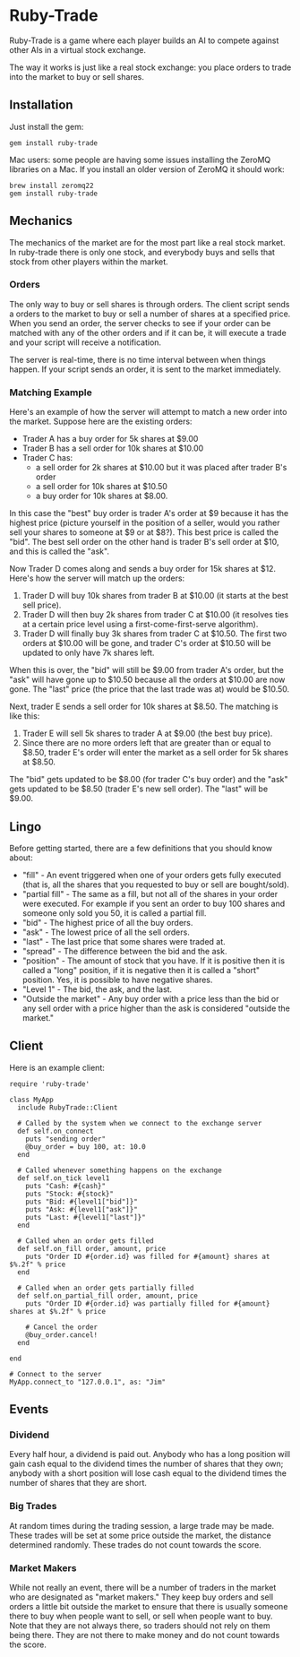 # Ruby-Trade

Ruby-Trade is a game where each player builds an AI to compete against other AIs 
in a virtual stock exchange.

The way it works is just like a real stock exchange: you place orders to trade
into the market to buy or sell shares.

## Installation

Just install the gem:

    gem install ruby-trade

Mac users: some people are having some issues installing the ZeroMQ libraries
on a Mac. If you install an older version of ZeroMQ it should work:

    brew install zeromq22
    gem install ruby-trade

## Mechanics

The mechanics of the market are for the most part like a real stock market. In
ruby-trade there is only one stock, and everybody buys and sells that stock from
other players within the market.

### Orders

The only way to buy or sell shares is through orders. The client script sends
a orders to the market to buy or sell a number of shares at a specified price.
When you send an order, the server checks to see if your order can be matched
with any of the other orders and if it can be, it will execute a trade and your
script will receive a notification.

The server is real-time, there is no time interval between when things happen.
If your script sends an order, it is sent to the market immediately.

### Matching Example

Here's an example of how the server will attempt to match a new order into the
market. Suppose here are the existing orders:

* Trader A has a buy order for 5k shares at $9.00
* Trader B has a sell order for 10k shares at $10.00
* Trader C has:
  * a sell order for 2k shares at $10.00 but it was placed after trader B's order
  * a sell order for 10k shares at $10.50
  * a buy order for 10k shares at $8.00.

In this case the "best" buy order is trader A's order at $9 because it has the
highest price (picture yourself in the position of a seller, would you rather
sell your shares to someone at $9 or at $8?). This best price is called the "bid".
The best sell order on the other hand is trader B's sell order at $10, and this
is called the "ask".

Now Trader D comes along and sends a buy order for 15k shares at $12. Here's how
the server will match up the orders:

1. Trader D will buy 10k shares from trader B at $10.00 (it starts at the best
   sell price).
2. Trader D will then buy 2k shares from trader C at $10.00 (it resolves ties at
   a certain price level using a first-come-first-serve algorithm).
3. Trader D will finally buy 3k shares from trader C at $10.50. The first two
   orders at $10.00 will be gone, and trader C's order at $10.50 will be updated
   to only have 7k shares left.

When this is over, the "bid" will still be $9.00 from trader A's order, but the
"ask" will have gone up to $10.50 because all the orders at $10.00 are now gone.
The "last" price (the price that the last trade was at) would be $10.50.

Next, trader E sends a sell order for 10k shares at $8.50. The matching is like
this:

1. Trader E will sell 5k shares to trader A at $9.00 (the best buy price).
2. Since there are no more orders left that are greater than or equal to $8.50,
   trader E's order will enter the market as a sell order for 5k shares at $8.50.

The "bid" gets updated to be $8.00 (for trader C's buy order) and the "ask" gets
updated to be $8.50 (trader E's new sell order). The "last" will be $9.00.


## Lingo

Before getting started, there are a few definitions that you should know about:

* "fill" - An event triggered when one of your orders gets fully executed (that
  is, all the shares that you requested to buy or sell are bought/sold).
* "partial fill" - The same as a fill, but not all of the shares in your order
  were executed. For example if you sent an order to buy 100 shares and someone
  only sold you 50, it is called a partial fill.
* "bid" - The highest price of all the buy orders.
* "ask" - The lowest price of all the sell orders.
* "last" - The last price that some shares were traded at.
* "spread" - The difference between the bid and the ask.
* "position" - The amount of stock that you have. If it is positive then it is
  called a "long" position, if it is negative then it is called a "short" position.
  Yes, it is possible to have negative shares.
* "Level 1" - The bid, the ask, and the last.
* "Outside the market" - Any buy order with a price less than the bid or any sell
  order with a price higher than the ask is considered "outside the market."

## Client

Here is an example client:

    require 'ruby-trade'

    class MyApp
      include RubyTrade::Client

      # Called by the system when we connect to the exchange server
      def self.on_connect
        puts "sending order"
        @buy_order = buy 100, at: 10.0
      end

      # Called whenever something happens on the exchange
      def self.on_tick level1
        puts "Cash: #{cash}"
        puts "Stock: #{stock}"
        puts "Bid: #{level1["bid"]}"
        puts "Ask: #{level1["ask"]}"
        puts "Last: #{level1["last"]}"
      end

      # Called when an order gets filled
      def self.on_fill order, amount, price
        puts "Order ID #{order.id} was filled for #{amount} shares at $%.2f" % price
      end

      # Called when an order gets partially filled
      def self.on_partial_fill order, amount, price
        puts "Order ID #{order.id} was partially filled for #{amount} shares at $%.2f" % price

        # Cancel the order
        @buy_order.cancel!
      end

    end

    # Connect to the server
    MyApp.connect_to "127.0.0.1", as: "Jim"

## Events

### Dividend

Every half hour, a dividend is paid out. Anybody who has a long position will
gain cash equal to the dividend times the number of shares that they own; anybody
with a short position will lose cash equal to the dividend times the number of
shares that they are short.

### Big Trades

At random times during the trading session, a large trade may be made. These trades
will be set at some price outside the market, the distance determined randomly.
These trades do not count towards the score.

### Market Makers

While not really an event, there will be a number of traders in the market who
are designated as "market makers." They keep buy orders and sell orders a little
bit outside the market to ensure that there is usually someone there to buy when
people want to sell, or sell when people want to buy. Note that they are not
always there, so traders should not rely on them being there. They are not there
to make money and do not count towards the score.
